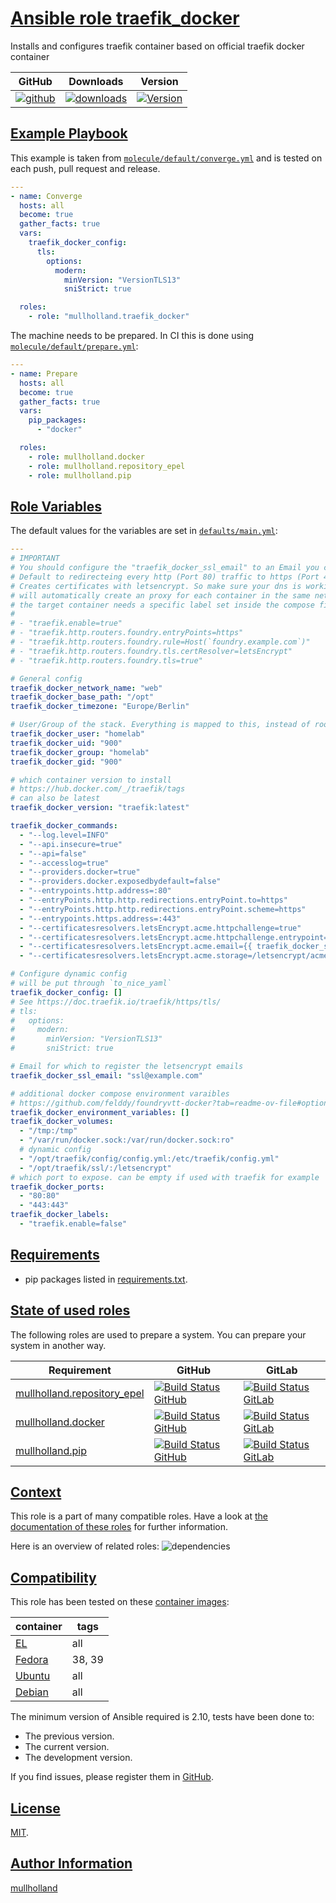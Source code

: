 # [Ansible role traefik_docker](#traefik_docker)

Installs and configures traefik container based on official traefik docker container

|GitHub|Downloads|Version|
|------|---------|-------|
|[![github](https://github.com/mullholland/ansible-role-traefik_docker/actions/workflows/molecule.yml/badge.svg)](https://github.com/mullholland/ansible-role-traefik_docker/actions/workflows/molecule.yml)|[![downloads](https://img.shields.io/ansible/role/d/mullholland/traefik_docker)](https://galaxy.ansible.com/mullholland/traefik_docker)|[![Version](https://img.shields.io/github/release/mullholland/ansible-role-traefik_docker.svg)](https://github.com/mullholland/ansible-role-traefik_docker/releases/)|
## [Example Playbook](#example-playbook)

This example is taken from [`molecule/default/converge.yml`](https://github.com/mullholland/ansible-role-traefik_docker/blob/master/molecule/default/converge.yml) and is tested on each push, pull request and release.

```yaml
---
- name: Converge
  hosts: all
  become: true
  gather_facts: true
  vars:
    traefik_docker_config:
      tls:
        options:
          modern:
            minVersion: "VersionTLS13"
            sniStrict: true

  roles:
    - role: "mullholland.traefik_docker"
```

The machine needs to be prepared. In CI this is done using [`molecule/default/prepare.yml`](https://github.com/mullholland/ansible-role-traefik_docker/blob/master/molecule/default/prepare.yml):

```yaml
---
- name: Prepare
  hosts: all
  become: true
  gather_facts: true
  vars:
    pip_packages:
      - "docker"

  roles:
    - role: mullholland.docker
    - role: mullholland.repository_epel
    - role: mullholland.pip
```



## [Role Variables](#role-variables)

The default values for the variables are set in [`defaults/main.yml`](https://github.com/mullholland/ansible-role-traefik_docker/blob/master/defaults/main.yml):

```yaml
---
# IMPORTANT
# You should configure the "traefik_docker_ssl_email" to an Email you control
# Default to redirecteing every http (Port 80) traffic to https (Port 443)
# Creates certificates with letsencrypt. So make sure your dns is working
# will automatically create an proxy for each container in the same network (defaults to web)
# the target container needs a specific label set inside the compose file like:
#
# - "traefik.enable=true"
# - "traefik.http.routers.foundry.entryPoints=https"
# - "traefik.http.routers.foundry.rule=Host(`foundry.example.com`)"
# - "traefik.http.routers.foundry.tls.certResolver=letsEncrypt"
# - "traefik.http.routers.foundry.tls=true"

# General config
traefik_docker_network_name: "web"
traefik_docker_base_path: "/opt"
traefik_docker_timezone: "Europe/Berlin"

# User/Group of the stack. Everything is mapped to this, instead of root.
traefik_docker_user: "homelab"
traefik_docker_uid: "900"
traefik_docker_group: "homelab"
traefik_docker_gid: "900"

# which container version to install
# https://hub.docker.com/_/traefik/tags
# can also be latest
traefik_docker_version: "traefik:latest"

traefik_docker_commands:
  - "--log.level=INFO"
  - "--api.insecure=true"
  - "--api=false"
  - "--accesslog=true"
  - "--providers.docker=true"
  - "--providers.docker.exposedbydefault=false"
  - "--entrypoints.http.address=:80"
  - "--entryPoints.http.http.redirections.entryPoint.to=https"
  - "--entryPoints.http.http.redirections.entryPoint.scheme=https"
  - "--entrypoints.https.address=:443"
  - "--certificatesresolvers.letsEncrypt.acme.httpchallenge=true"
  - "--certificatesresolvers.letsEncrypt.acme.httpchallenge.entrypoint=http"
  - "--certificatesresolvers.letsEncrypt.acme.email={{ traefik_docker_ssl_email }}"
  - "--certificatesresolvers.letsEncrypt.acme.storage=/letsencrypt/acme.json"

# Configure dynamic config
# will be put through `to_nice_yaml`
traefik_docker_config: []
# See https://doc.traefik.io/traefik/https/tls/
# tls:
#   options:
#     modern:
#       minVersion: "VersionTLS13"
#       sniStrict: true

# Email for which to register the letsencrypt emails
traefik_docker_ssl_email: "ssl@example.com"

# additional docker compose environment varaibles
# https://github.com/felddy/foundryvtt-docker?tab=readme-ov-file#optional-variables
traefik_docker_environment_variables: []
traefik_docker_volumes:
  - "/tmp:/tmp"
  - "/var/run/docker.sock:/var/run/docker.sock:ro"
  # dynamic config
  - "/opt/traefik/config/config.yml:/etc/traefik/config.yml"
  - "/opt/traefik/ssl/:/letsencrypt"
# which port to expose. can be empty if used with traefik for example
traefik_docker_ports:
  - "80:80"
  - "443:443"
traefik_docker_labels:
  - "traefik.enable=false"
```

## [Requirements](#requirements)

- pip packages listed in [requirements.txt](https://github.com/mullholland/ansible-role-traefik_docker/blob/master/requirements.txt).

## [State of used roles](#state-of-used-roles)

The following roles are used to prepare a system. You can prepare your system in another way.

| Requirement | GitHub | GitLab |
|-------------|--------|--------|
|[mullholland.repository_epel](https://galaxy.ansible.com/mullholland/repository_epel)|[![Build Status GitHub](https://github.com/mullholland/ansible-role-repository_epel/workflows/Ansible%20Molecule/badge.svg)](https://github.com/mullholland/ansible-role-repository_epel/actions)|[![Build Status GitLab](https://gitlab.com/opensourceunicorn/ansible-role-repository_epel/badges/master/pipeline.svg)](https://gitlab.com/opensourceunicorn/ansible-role-repository_epel)|
|[mullholland.docker](https://galaxy.ansible.com/mullholland/docker)|[![Build Status GitHub](https://github.com/mullholland/ansible-role-docker/workflows/Ansible%20Molecule/badge.svg)](https://github.com/mullholland/ansible-role-docker/actions)|[![Build Status GitLab](https://gitlab.com/opensourceunicorn/ansible-role-docker/badges/master/pipeline.svg)](https://gitlab.com/opensourceunicorn/ansible-role-docker)|
|[mullholland.pip](https://galaxy.ansible.com/mullholland/pip)|[![Build Status GitHub](https://github.com/mullholland/ansible-role-pip/workflows/Ansible%20Molecule/badge.svg)](https://github.com/mullholland/ansible-role-pip/actions)|[![Build Status GitLab](https://gitlab.com/opensourceunicorn/ansible-role-pip/badges/master/pipeline.svg)](https://gitlab.com/opensourceunicorn/ansible-role-pip)|

## [Context](#context)

This role is a part of many compatible roles. Have a look at [the documentation of these roles](https://mullholland.net) for further information.

Here is an overview of related roles:
![dependencies](https://raw.githubusercontent.com/mullholland/ansible-role-traefik_docker/png/requirements.png "Dependencies")

## [Compatibility](#compatibility)

This role has been tested on these [container images](https://hub.docker.com/u/mullholland):

|container|tags|
|---------|----|
|[EL](https://hub.docker.com/r/mullholland/enterpriselinux)|all|
|[Fedora](https://hub.docker.com/r/mullholland/fedora/)|38, 39|
|[Ubuntu](https://hub.docker.com/r/mullholland/ubuntu)|all|
|[Debian](https://hub.docker.com/r/mullholland/debian)|all|

The minimum version of Ansible required is 2.10, tests have been done to:

- The previous version.
- The current version.
- The development version.

If you find issues, please register them in [GitHub](https://github.com/mullholland/ansible-role-traefik_docker/issues).

## [License](#license)

[MIT](https://github.com/mullholland/ansible-role-traefik_docker/blob/master/LICENSE).

## [Author Information](#author-information)

[mullholland](https://mullholland.net)
